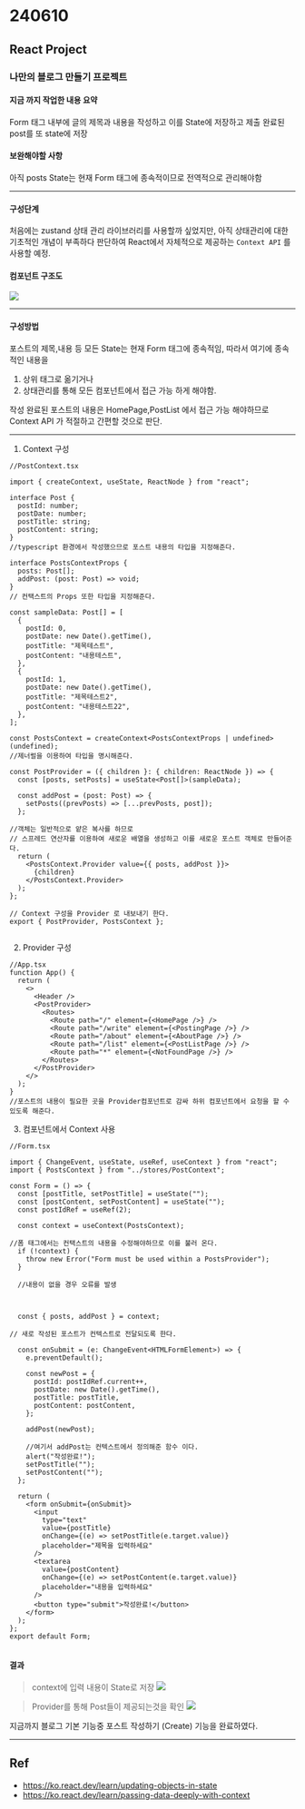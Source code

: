 # 240610

## React Project

### 나만의 블로그 만들기 프로젝트

#### 지금 까지 작업한 내용 요약
Form 태그 내부에 글의 제목과 내용을 작성하고 
이를 State에 저장하고 
제출 완료된 post를 또 state에 저장

#### 보완해야할 사항

아직 posts State는 현재 Form 태그에 종속적이므로 전역적으로 관리해야함

---

#### 구성단계

처음에는 zustand 상태 관리 라이브러리를 사용할까 싶었지만, 아직 상태관리에 대한 기초적인 개념이 부족하다 판단하여 React에서 자체적으로 제공하는 
`Context API` 를 사용할 예정.

#### 컴포넌트 구조도

![](../img/스크린샷%202024-06-10%20오후%208.49.27.png)

---

#### 구성방법

포스트의 제목,내용 등 모든 State는 현재 Form 태그에 종속적임,
따라서 여기에 종속적인 내용을 
1. 상위 태그로 옮기거나
2. 상태관리를 통해 모든 컴포넌트에서 접근 가능 하게 해야함.

작성 완료된 포스트의 내용은 HomePage,PostList 에서 접근 가능 해야하므로 Context API 가 적절하고 간편할 것으로 판단.

---

1. Context 구성

```tsx
//PostContext.tsx 

import { createContext, useState, ReactNode } from "react";

interface Post {
  postId: number;
  postDate: number;
  postTitle: string;
  postContent: string;
}
//typescript 환경에서 작성했으므로 포스트 내용의 타입을 지정해준다. 

interface PostsContextProps {
  posts: Post[];
  addPost: (post: Post) => void;
}
// 컨택스트의 Props 또한 타입을 지정해준다.

const sampleData: Post[] = [
  {
    postId: 0,
    postDate: new Date().getTime(),
    postTitle: "제목테스트",
    postContent: "내용테스트",
  },
  {
    postId: 1,
    postDate: new Date().getTime(),
    postTitle: "제목테스트2",
    postContent: "내용테스트22",
  },
];

const PostsContext = createContext<PostsContextProps | undefined>(undefined);
//제너럴을 이용하여 타입을 명시해준다.

const PostProvider = ({ children }: { children: ReactNode }) => {
  const [posts, setPosts] = useState<Post[]>(sampleData);

  const addPost = (post: Post) => {
    setPosts((prevPosts) => [...prevPosts, post]);
  };

//객체는 일반적으로 얕은 복사를 하므로 
// 스프레드 연산자를 이용하여 새로운 배열을 생성하고 이를 새로운 포스트 객체로 만들어준다.
  return (
    <PostsContext.Provider value={{ posts, addPost }}>
      {children}
    </PostsContext.Provider>
  );
};

// Context 구성을 Provider 로 내보내기 한다.
export { PostProvider, PostsContext };


```

2. Provider 구성

```tsx
//App.tsx
function App() {
  return (
    <>
      <Header />
      <PostProvider>
        <Routes>
          <Route path="/" element={<HomePage />} />
          <Route path="/write" element={<PostingPage />} />
          <Route path="/about" element={<AboutPage />} />
          <Route path="/list" element={<PostListPage />} />
          <Route path="*" element={<NotFoundPage />} />
        </Routes>
      </PostProvider>
    </>
  );
}
//포스트의 내용이 필요한 곳을 Provider컴포넌트로 감싸 하위 컴포넌트에서 요청을 할 수 있도록 해준다.

```
3. 컴포넌트에서 Context 사용

```tsx
//Form.tsx

import { ChangeEvent, useState, useRef, useContext } from "react";
import { PostsContext } from "../stores/PostContext";

const Form = () => {
  const [postTitle, setPostTitle] = useState("");
  const [postContent, setPostContent] = useState("");
  const postIdRef = useRef(2);

  const context = useContext(PostsContext);

//폼 태그에서는 컨택스트의 내용을 수정해야하므로 이를 불러 온다.
  if (!context) {
    throw new Error("Form must be used within a PostsProvider");
  }

  //내용이 없을 경우 오류를 발생



  const { posts, addPost } = context;

// 새로 작성된 포스트가 컨텍스트로 전달되도록 한다.

  const onSubmit = (e: ChangeEvent<HTMLFormElement>) => {
    e.preventDefault();

    const newPost = {
      postId: postIdRef.current++,
      postDate: new Date().getTime(),
      postTitle: postTitle,
      postContent: postContent,
    };

    addPost(newPost);

    //여기서 addPost는 컨텍스트에서 정의해준 함수 이다. 
    alert("작성완료!");
    setPostTitle("");
    setPostContent("");
  };

  return (
    <form onSubmit={onSubmit}>
      <input
        type="text"
        value={postTitle}
        onChange={(e) => setPostTitle(e.target.value)}
        placeholder="제목을 입력하세요"
      />
      <textarea
        value={postContent}
        onChange={(e) => setPostContent(e.target.value)}
        placeholder="내용을 입력하세요"
      />
      <button type="submit">작성완료!</button>
    </form>
  );
};
export default Form;


```

#### 결과
> context에 입력 내용이 State로 저장
![](../img/스크린샷%202024-06-10%20오후%209.04.23.png)


> Provider를 통해 Post들이 제공되는것을 확인 
![](../img/스크린샷%202024-06-10%20오후%209.04.57.png)


지금까지 블로그 기본 기능중 포스트 작성하기 (Create) 기능을 완료하였다.

---

## Ref

- https://ko.react.dev/learn/updating-objects-in-state
- https://ko.react.dev/learn/passing-data-deeply-with-context
